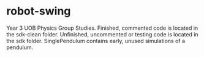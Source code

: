 # robot-swing
Year 3 UOB Physics Group Studies.
Finished, commented code is located in the sdk-clean folder.
Unfinished, uncommented or testing code is located in the sdk folder.
SinglePendulum contains early, unused simulations of a pendulum.
